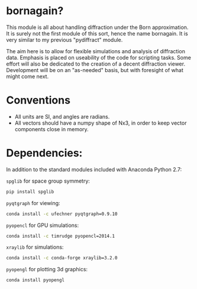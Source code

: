 # bornagain?

This module is all about handling diffraction under the Born approximation.  It is surely not the first module of this sort, hence the name bornagain.  It is very similar to my previous "pydiffract" module.

The aim here is to allow for flexible simulations and analysis of diffraction data.  Emphasis is placed on useability of the code for scripting tasks.  Some effort will also be dedicated to the creation of a decent diffraction viewer.  Development will be on an "as-needed" basis, but with foresight of what might come next.

# Conventions

* All units are SI, and angles are radians.
* All vectors should have a numpy shape of Nx3, in order to keep vector components close in memory.

# Dependencies:

In addition to the standard modules included with Anaconda Python 2.7:

`spglib` for space group symmetry:
```bash
pip install spglib
```

`pyqtgraph` for viewing:
```bash
conda install -c ufechner pyqtgraph=0.9.10
```

`pyopencl` for GPU simulations:
```bash
conda install -c timrudge pyopencl=2014.1
```

`xraylib` for simulations:
```bash
conda install -c conda-forge xraylib=3.2.0
```

`pyopengl` for plotting 3d graphics:
```bash
conda install pyopengl
```
